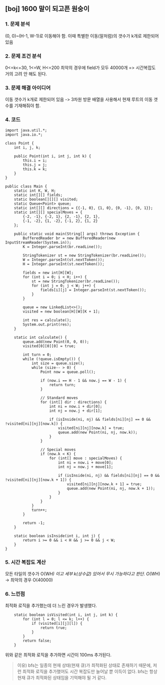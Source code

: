 ## [boj] 1600 말이 되고픈 원숭이

### 1. 문제 분석 
(0, 0)~(H-1, W-1)로 이동해야 함. 이때 특별한 이동(말처럼)의 갯수가 k개로 제한되어 있음

### 2. 문제 조건 분석
0<=k<=30, 1<=W, H<=200
최악의 경우에 field가 모두 40000개 => 시간복잡도 거의 고려 안 해도 된다.

### 3. 문제 해결 아이디어
이동 갯수가 k개로 제한되어 있음 -> 3차원 방문 배열을 사용해서 현재 루트의 이동 갯수를 기재해줘야 함.

### 4. 코드 
```
import java.util.*;
import java.io.*;

class Point {
    int i, j, k;

    public Point(int i, int j, int k) {
        this.i = i;
        this.j = j;
        this.k = k;
    }
}

public class Main {
    static int K, W, H;
    static int[][] fields;
    static boolean[][][] visited;
    static Queue<Point> queue;
    static int[][] directions = {{-1, 0}, {1, 0}, {0, -1}, {0, 1}};
    static int[][] specialMoves = {
        {-2, -1}, {-2, 1}, {2, -1}, {2, 1},
        {-1, -2}, {1, -2}, {-1, 2}, {1, 2}
    };

    public static void main(String[] args) throws Exception {
        BufferedReader br = new BufferedReader(new InputStreamReader(System.in));
        K = Integer.parseInt(br.readLine());

        StringTokenizer st = new StringTokenizer(br.readLine());
        W = Integer.parseInt(st.nextToken());
        H = Integer.parseInt(st.nextToken());

        fields = new int[H][W];
        for (int i = 0; i < H; i++) {
            st = new StringTokenizer(br.readLine());
            for (int j = 0; j < W; j++) {
                fields[i][j] = Integer.parseInt(st.nextToken());
            }
        }

        queue = new LinkedList<>();
        visited = new boolean[H][W][K + 1];

        int res = calculate();
        System.out.print(res);
    }

    static int calculate() {
        queue.add(new Point(0, 0, 0));
        visited[0][0][0] = true;

        int turn = 0;
        while (!queue.isEmpty()) {
            int size = queue.size();
            while (size-- > 0) {
                Point now = queue.poll();

                if (now.i == H - 1 && now.j == W - 1) {
                    return turn;
                }

                // Standard moves
                for (int[] dir : directions) {
                    int ni = now.i + dir[0];
                    int nj = now.j + dir[1];

                    if (isInside(ni, nj) && fields[ni][nj] == 0 && !visited[ni][nj][now.k]) {
                        visited[ni][nj][now.k] = true;
                        queue.add(new Point(ni, nj, now.k));
                    }
                }

                // Special moves
                if (now.k < K) {
                    for (int[] move : specialMoves) {
                        int ni = now.i + move[0];
                        int nj = now.j + move[1];

                        if (isInside(ni, nj) && fields[ni][nj] == 0 && !visited[ni][nj][now.k + 1]) {
                            visited[ni][nj][now.k + 1] = true;
                            queue.add(new Point(ni, nj, now.k + 1));
                        }
                    }
                }
            }
            turn++;
        }

        return -1;
    }

    static boolean isInside(int i, int j) {
        return i >= 0 && i < H && j >= 0 && j < W;
    }
}
```

### 5. 시간 복잡도 계산
모든 타일의 갯수가 O(W*H) 이고 세부 k(상수값) 있어서 무시 가능하다고 판단.
O(W*H) -> 최악의 경우 O(40000) 

### 6. 느낀점
최적화 로직을 추가했는데 더 느린 경우가 발생했다.

```
    static boolean isVisited(int i, int j, int k) {
        for (int l = 0; l <= k; l++) {
            if (visited[i][j][l]) {
                return true;
            }
        }
        return false;
    }
```
위와 같은 최적화 로직을 추가하면 시간이 100ms 추가된다.

>이유) bfs는 일종의 현재 상태(현재 큐)가 최적화된 상태로 존재하기 때문에, 저런 최적화 로직을 추가했어도
시간 복잡도만 늘어날 뿐 이득이 없다. bfs는 항상 현재 큐가 최적화된 상태임을 기억해야 될 거 같다. 